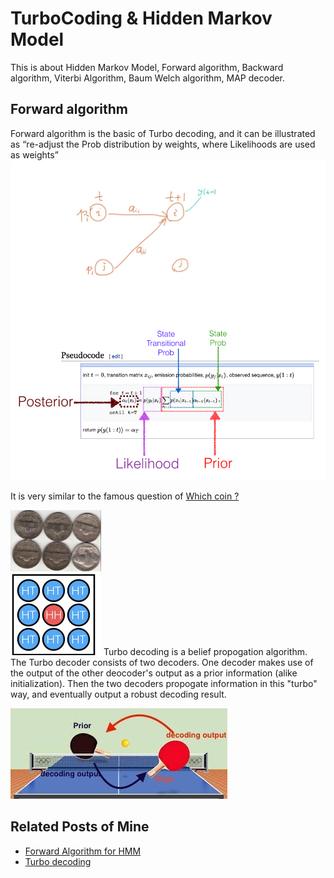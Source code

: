 # TurboCoding & Hidden Markov Model
This is about Hidden Markov Model, Forward algorithm, Backward algorithm, Viterbi Algorithm, Baum Welch algorithm, MAP decoder.

## Forward algorithm
Forward algorithm is the basic of Turbo decoding, and it can be illustrated as “re-adjust the Prob distribution by weights, where Likelihoods are used as weights”
![](pics/forward1.jpeg)
![](pics/forward2.png)

It is very similar to the famous question of [Which coin ?](https://www.quora.com/A-jar-has-1000-coins-of-which-999-are-fair-and-1-is-double-headed-Pick-a-coin-at-random-and-toss-it-10-times-Given-that-you-see-10-heads-what-is-the-probability-that-the-next-toss-of-that-coin-is-also-a-head) 

![](pics/forward3.png)
Turbo decoding is a belief propogation algorithm.
The Turbo decoder consists of two decoders. One decoder makes use of the output of the other deocoder's output as a prior information (alike initialization). Then the two decoders propogate information in this "turbo" way, and eventually output a robust decoding result.

![](pics/Turbo.jpeg)

## Related Posts of Mine
* [Forward Algorithm for HMM](https://algorithmsdatascience.quora.com/A-quick-note-of-forward-algorithm-for-HMM) 
* [Turbo decoding](https://algorithmsdatascience.quora.com/HMM-Part-7-MAP-Decoder-of-Convolutional-Code-Turbo-Code-GitHub-included) 


